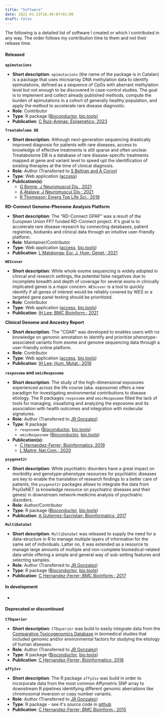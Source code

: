 ```yaml
---
title: "Software"
date: 2022-01-23T16:46:07+01:00
draft: false
---
```


The following is a detailed list of software I created or which I contributed in any way. The order follows my contribution time to them and not their release time.

#### Released

__`epimutacions`__
 
 * __Short description__: `epimutacions` (the name of the package is in Catalan) is a package that uses microarray DNA methylation data to identify epimutations, defined as a sequence of CpGs with aberrant methylation level but not enough to be discovered in case-control studies. The goal is to implement and collect already published methods, compute the burden of epimutations in a cohort of generally healthy population, and apply the method to accelerate rare disease diagnostic. 
 * __Role__: Contributor
 * __Type__: R package ([Bioconductor](https://bioconductor.org/packages/release/bioc/html/epimutacions.html), [bio.tools](https://bio.tools/epimutacions))
 * __Publication__: [C Ruiz-Arenas; Epigenetics; 2023](https://pubmed.ncbi.nlm.nih.gov/30931400/)

__`Treatabolome DB`__

 * __Short description__: Although next-generation sequencing drastically improved diagnosis for patients with rare diseases, access to knowledge of effective treatments is still sparse and often unclear. Treatabolome DB is a database of rare disease-specific treatments mapped at gene and variant level to speed upt the identification of existing therapies at the time of clinical diagnosis.
 * __Role__: Author (Transferred to [S Beltran and A Corvo](https://cnag.es/teams/bioinformatics-unit/data-analysis))
 * __Type__: Web application ([access](https://treatabolome.org/))
 * __Publication(s)__:
    - [G Bonne, J Neuromuscul Dis., 2021](https://www.ncbi.nlm.nih.gov/pmc/articles/PMC8203244/)
    - [A Atalaya; J Neuromuscul Dis.; 2021](https://pubmed.ncbi.nlm.nih.gov/33682723/)
    - [R Thompson;  Emerg Top Life Sci.; 2019](https://pubmed.ncbi.nlm.nih.gov/30931400/)

__RD-Connect Genome-Phenome Analysis Platform__ 

 * __Short description__: The "RD-Connect GPAP" was a result of the European Union FP7 funded RD-Connect project. It's goal is to accelerate rare disease research by connecting databases, patient registries, biobanks and clinical data through an intuitive user-friendly platform.
 * __Role__: Maintainer/Contributor
 * __Type__: Web application ([access](https://platform.rd-connect.eu/), [bio.tools](https://bio.tools/rd-connect_platform))
 * __Publication__: [L Matalonga; Eur. J. Hum. Genet.; 2021](https://www.nature.com/articles/s41431-021-00852-7)

__`WEScover`__

 * __Short description__: While whole exome sequencing is widely adopted in clinical and research settings, the potential false negatives due to incomplete breadth and depth of coverage for several exons in clinically implicated genes is a major concern. `WEScover` is a tool to quickly identify if all genes of interest would be reliably covered by WES or a targeted gene panel testing should be prioritized.
 * __Role__: Contributor
 * __Type__: Web application ([access](https://tom.tch.harvard.edu/shinyapps/WEScover/), [bio.tools](https://bio.tools/wescover))
 * __Publication__: [IH Lee; BMC Bioinform.; 2021](https://bmcbioinformatics.biomedcentral.com/articles/10.1186/s12859-021-04178-5)

__Clinical Genome and Ancestry Report__

 * __Short description__: The "CGAR" was developed to enables users with no knowledge on genomic annotation to identify and prioritize phenotype-associated variants from exome and genome sequencing data through a user-friendly online platform.
 * __Role__: Contributor
 * __Type__: Web application ([access](https://tom.tch.harvard.edu/apps/cgar/), [bio.tools](https://bio.tools/CGAR))
 * __Publication__: [IH Lee; Hum. Mutat.; 2019](https://onlinelibrary.wiley.com/doi/abs/10.1002/humu.23942)

__`rexposome` and `omicRexposome`__

 * __Short description__: The study of the high-dimensional exposures experienced across the life course (aka. exposome) offers a new paradigm for investigating environmental contributions to disease etiology. The R packages `rexposome` and `omicRexposome` filled the lack of tools for managing, visualizing and analyzing the exposome and its association with health outcomes and integration with molecular signatures.
 * __Role__: Author (Transferred to [JR Gonzalez](https://www.isglobal.org/en/our-team/-/profiles/18510))
 * __Type__: R package
    - `rexposome` ([Bioconductor](https://www.bioconductor.org/packages/release/bioc/html/rexposome.html), [bio.tools](https://bio.tools/rexposome))
    - `omicRexposome` ([Bioconductor](https://www.bioconductor.org/packages/release/bioc/html/omicRexposome.html), [bio.tools](https://bio.tools/omicrexposome))
 * __Publication(s)__:
    - [C Hernandez-Ferrer; Bioinformatics; 2019](https://academic.oup.com/bioinformatics/article/35/24/5344/5523848)
    - [L Maitre; Nat.Com.; 2020](https://www.nature.com/articles/s41467-022-34422-2)

__`psygenet2r`__

 * __Short description__: While psychiatric disorders have a great impact on morbidity and genotype–phenotype resources for psychiatric diseases are key to enable the translation of research findings to a better care of patients, the `psygenet2r` packages allows to integrate the data from PsyGeNET (a knowledge resource on psychiatric diseases and their genes) in downstream network-medicine analysis of psychiatric disorders.
 * __Role__: Author/Contributor
 * __Type__: R package ([Bioconductor](https://www.bioconductor.org/packages/release/bioc/html/psygenet2r.html), [bio.tools](https://bio.tools/psygenet2r))
 * __Publication__: [A Gutierrez-Sacristan; Bioinformatics; 2017](https://academic.oup.com/bioinformatics/article/33/24/4004/4083576)

__`MultiDataSet`__

 * __Short description__: `MultiDataSet` was released to supply the need for a data-structure in R to manage multiple layers of information for the same set of individuals. Latter on, it was extended as a resource to manage large amounts of multiple and non-complete biomedical-related data while offering a simple and general way of sub-setting features and selecting samples.
 * __Role__: Author (Transferred to [JR Gonzalez](https://www.isglobal.org/en/our-team/-/profiles/18510))
 * __Type__: R package ([Bioconductor](https://www.bioconductor.org/packages/release/bioc/html/MultiDataSet.html), [bio.tools](https://bio.tools/multidataset))
 * __Publication__: [C Hernandez-Ferrer; BMC Bioinform.; 2017](https://bmcbioinformatics.biomedcentral.com/articles/10.1186/s12859-016-1455-1)


#### In development

-

#### Deprecated or discontinued

__`CTDquerier`__
 
 * __Short description__: `CTDquerier` was build to easily integrate data from the [Comparative Toxicogenomics Database](http://ctdbase.org/) in biomedical studies that included genomic and/or environmental factors for studying the etiology of human diseases.
 * __Role__: Author (Transferred to [JR Gonzalez](https://www.isglobal.org/en/our-team/-/profiles/18510))
 * __Type__: R package ([Bioconductor](https://www.bioconductor.org/packages/release/bioc/html/CTDquerier.html), [bio.tools](https://bio.tools/ctdquerier))
 * __Publication__: [C Hernandez-Ferrer; Bioinformatics; 2018](https://academic.oup.com/bioinformatics/article/34/18/3235/4983065)

__`affy2sv`__
 
 * __Short description__: The R package `affy2sv` was build in order to incorporate data from the most common Affymetrix SNP array to downstream R pipelines identifying different genomic aberrations like chromosomal inversion or copy number variants.
 * __Role__: Author (Transferred to [JR Gonzalez](https://www.isglobal.org/en/our-team/-/profiles/18510))
 * __Type__: R package - see it's source code in [github](https://github.com/isglobal-brge/affy2sv)
 * __Publication__: [C Hernandez-Ferrer; BMC Bioinform.; 2015](https://bmcbioinformatics.biomedcentral.com/articles/10.1186/s12859-015-0608-y)


